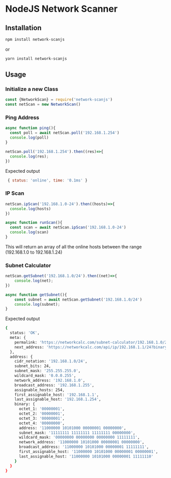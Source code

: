 # NodeJS Network Scanner

## Installation

```bash
npm install network-scanjs
```
or
```bash
yarn install network-scanjs
```

## Usage

### Initialize a new Class
```javascript
const {NetworkScan} = require('network-scanjs')
const netScan = new NetworkScan()
```

### Ping Address
```javascript
async function ping(){
  const poll = await netScan.poll('192.168.1.254')
  console.log(poll)
}

netScan.poll('192.168.1.254').then((res)=>{
  console.log(res);
})
```
Expected output
```javascript
 { status: 'online', time: '0.1ms' }
```

### IP Scan
```javascript
netScan.ipScan('192.168.1.0-24').then((hosts)=>{
  console.log(hosts)
})

async function runScan(){
  const scan = await netScan.ipScan('192.168.1.0-24')
  console.log(scan)
}
```
This will return an array of all the online hosts between the range (192.168.1.0 to 192.168.1.24)

### Subnet Calculator
```javascript
netScan.getSubnet('192.168.1.0/24').then((net)=>{
    console.log(net);
})

async function getSubnet(){
    const subnet = await netScan.getSubnet('192.168.1.0/24')
    console.log(subnet);
}
```
Expected output
```bash
{
  status: 'OK',
  meta: {
    permalink: 'https://networkcalc.com/subnet-calculator/192.168.1.0/24',
    next_address: 'https://networkcalc.com/api/ip/192.168.1.1/24?binary=1'
  },
  address: {
    cidr_notation: '192.168.1.0/24',
    subnet_bits: 24,
    subnet_mask: '255.255.255.0',
    wildcard_mask: '0.0.0.255',
    network_address: '192.168.1.0',
    broadcast_address: '192.168.1.255',
    assignable_hosts: 254,
    first_assignable_host: '192.168.1.1',
    last_assignable_host: '192.168.1.254',
    binary: {
      octet_1: '00000001',
      octet_2: '00000001',
      octet_3: '00000001',
      octet_4: '00000000',
      address: '11000000 10101000 00000001 00000000',
      subnet_mask: '11111111 11111111 11111111 00000000',
      wildcard_mask: '00000000 00000000 00000000 11111111',
      network_address: '11000000 10101000 00000001 00000000',
      broadcast_address: '11000000 10101000 00000001 11111111',
      first_assignable_host: '11000000 10101000 00000001 00000001',
      last_assignable_host: '11000000 10101000 00000001 11111110'
    }
  }
}
```
